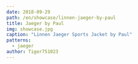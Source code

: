 ```yaml
---
date: 2018-09-29
path: /en/showcase/linnen-jaeger-by-paul
title: Jaeger by Paul
img: showcase.jpg
caption: "Linnen Jaeger Sports Jacket by Paul"
patterns:
  - jaeger
author: Tiger751023
---
```


